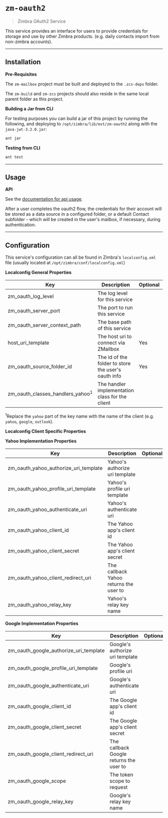 # `zm-oauth2`

> Zimbra OAuth2 Service

This service provides an interface for users to provide credentials for storage and use by other Zimbra products. (e.g. daily contacts import from non-zimbra accounts).

---

## Installation

**Pre-Requisites**

The `zm-mailbox` project must be built and deployed to the `.zcs-deps` folder.

The `zm-build` and `zm-zcs` projects should also reside in the same local parent folder as this project.


**Building a Jar from CLI**

For testing purposes you can build a jar of this project by running the following, and deploying to `/opt/zimbra/lib/ext/zm-oauth2` along with the `java-jwt-3.2.0.jar`:

```sh
ant jar
```


**Testing from CLI**

```sh
ant test
```

---

## Usage

**API**

See the [documentation for api usage].

After a user completes the oauth2 flow, the credentials for their account will be stored as a data source in a configured folder, or a default Contact subfolder - which will be created in the user's mailbox, if necessary, during authentication.

---

## Configuration

This service's configuration can all be found in Zimbra's `localconfig.xml` file (usually located at `/opt/zimbra/conf/localconfig.xml`)

**Localconfig General Properties**


| Key | Description | Optional | Example Options |
| --- | ----------- | -------- | --------------- |
| zm_oauth_log_level | The log level for this service |  | `DEBUG`, `INFO`, `WARN`, `ERROR` |
| zm_oauth_server_port | The port to run this service |  | `4040` |
| zm_oauth_server_context_path | The base path of this service |  | `/` |
| host_uri_template | The host uri to connect via ZMailbox | Yes | `https://%s:443` |
| zm_oauth_source_folder_id | The id of the folder to store the user's oauth info | Yes | `247` |
| zm_oauth_classes_handlers_yahoo<sup>1</sup> | The handler implementation class for the client | | `com.zimbra.oauth.handlers.impl.YahooOAuth2Handler` |

<sup>1</sup>Replace the `yahoo` part of the key name with the name of the client (e.g. `yahoo`, `google`, `outlook`).


**Localconfig Client Specific Properties**

**Yahoo Implementation Properties**

| Key | Description | Optional | Example Options |
| --- | ----------- | -------- | --------------- |
| zm_oauth_yahoo_authorize_uri_template | Yahoo's authorize uri template | | `https://api.login.yahoo.com/oauth2/request_auth?client_id=%s&amp;redirect_uri=%s&amp;response_type=%s` |
| zm_oauth_yahoo_profile_uri_template | Yahoo's profile uri template | | `https://social.yahooapis.com/v1/user/%s/profile` |
| zm_oauth_yahoo_authenticate_uri | Yahoo's authenticate uri | | `https://api.login.yahoo.com/oauth2/get_token` |
| zm_oauth_yahoo_client_id | The Yahoo app's client id | | |
| zm_oauth_yahoo_client_secret | The Yahoo app's client secret | | |
| zm_oauth_yahoo_client_redirect_uri | The callback Yahoo returns the user to | | `https://this.service.host.com/oauth2/authenticate/yahoo` |
| zm_oauth_yahoo_relay_key | Yahoo's relay key name | | `state` |


**Google Implementation Properties**

| Key | Description | Optional | Example Options |
| --- | ----------- | -------- | --------------- |
| zm_oauth_google_authorize_uri_template | Google's authorize uri template | | `https://accounts.google.com/o/oauth2/v2/auth?client_id=%s&amp;redirect_uri=%s&amp;response_type=%s&amp;scope=%s` |
| zm_oauth_google_profile_uri_template | Google's profile uri | | `https://www.googleapis.com/auth/userinfo.email` |
| zm_oauth_google_authenticate_uri | Google's authenticate uri | | `https://www.googleapis.com/oauth2/v4/token` |
| zm_oauth_google_client_id | The Google app's client id | | |
| zm_oauth_google_client_secret | The Google app's client secret | | |
| zm_oauth_google_client_redirect_uri | The callback Google returns the user to | | `https://this.service.host.com/oauth2/authenticate/google` |
| zm_oauth_google_scope | The token scope to request | | `profile` |
| zm_oauth_google_relay_key | Google's relay key name | | `state` |


[documentation for api usage]: http://tools.email.dev.opal.synacor.com/zm-oauth2-docs-latest/
